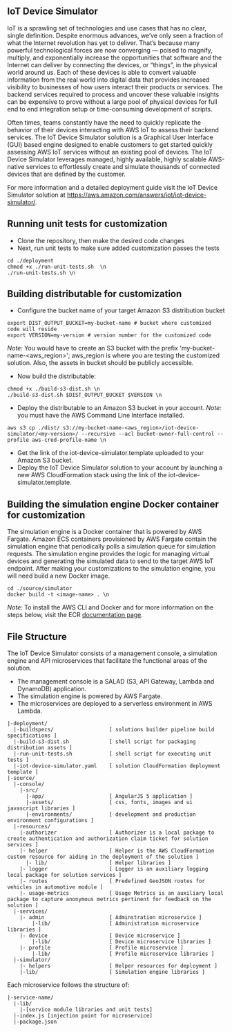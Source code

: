 ## IoT Device Simulator
IoT is a sprawling set of technologies and use cases that has no clear, single definition. Despite enormous advances, we’ve only seen a fraction of what the Internet revolution has yet to deliver. That’s because many powerful technological forces are now converging — poised to magnify, multiply, and exponentially increase the opportunities that software and the Internet can deliver by connecting the devices, or “things”, in the physical world around us. Each of these devices is able to convert valuable information from the real world into digital data that provides increased visibility to businesses of how users interact their products or services. The backend services required to process and uncover these valuable insights can be expensive to prove without a large pool of physical devices for full end to end integration setup or time-consuming development of scripts.  

Often times, teams constantly have the need to quickly replicate the behavior of their devices interacting with AWS IoT to assess their backend services. The IoT Device Simulator solution is a Graphical User Interface (GUI) based engine designed to enable customers to get started quickly assessing AWS IoT services without an existing pool of devices. The IoT Device Simulator leverages managed, highly available, highly scalable AWS-native services to effortlessly create and simulate thousands of connected devices that are defined by the customer.

For more information and a detailed deployment guide visit the IoT Device Simulator solution at https://aws.amazon.com/answers/iot/iot-device-simulator/.

## Running unit tests for customization
* Clone the repository, then make the desired code changes
* Next, run unit tests to make sure added customization passes the tests
```
cd ./deployment
chmod +x ./run-unit-tests.sh  \n
./run-unit-tests.sh \n
```

## Building distributable for customization
* Configure the bucket name of your target Amazon S3 distribution bucket
```
export DIST_OUTPUT_BUCKET=my-bucket-name # bucket where customized code will reside
export VERSION=my-version # version number for the customized code
```
_Note:_ You would have to create an S3 bucket with the prefix 'my-bucket-name-<aws_region>'; aws_region is where you are testing the customized solution. Also, the assets in bucket should be publicly accessible.

* Now build the distributable:
```
chmod +x ./build-s3-dist.sh \n
./build-s3-dist.sh $DIST_OUTPUT_BUCKET $VERSION \n
```

* Deploy the distributable to an Amazon S3 bucket in your account. _Note:_ you must have the AWS Command Line Interface installed.
```
aws s3 cp ./dist/ s3://my-bucket-name-<aws_region>/iot-device-simulator/<my-version>/ --recursive --acl bucket-owner-full-control --profile aws-cred-profile-name \n
```

* Get the link of the iot-device-simulator.template uploaded to your Amazon S3 bucket.
* Deploy the IoT Device Simulator solution to your account by launching a new AWS CloudFormation stack using the link of the iot-device-simulator.template.

## Building the simulation engine Docker container for customization
The simulation engine is a Docker container that is powered by AWS Fargate. Amazon ECS containers provisioned by AWS Fargate contain the simulation engine that periodically polls a simulation queue for simulation requests. The simulation engine provides the logic for managing virtual devices and generating the simulated data to send to the target AWS IoT endpoint. After making your customizations to the simulation engine, you will need build a new Docker image.
```
cd ./source/simulator
docker build -t <image-name> . \n
```

_Note:_ To install the AWS CLI and Docker and for more information on the steps below, visit the ECR [documentation page](http://docs.aws.amazon.com/AmazonECR/latest/userguide/ECR_GetStarted.html).

## File Structure
The IoT Device Simulator consists of a management console, a simulation engine and API microservices that facilitate the functional areas of the solution.
* The management console is a SALAD (S3, API Gateway, Lambda and DynamoDB) application.
* The simulation engine is powered by AWS Fargate.
* The microservices are deployed to a serverless environment in AWS Lambda.

```
|-deployment/
  |-buildspecs/                  [ solutions builder pipeline build specifications ]
  |-build-s3-dist.sh             [ shell script for packaging distribution assets ]
  |-run-unit-tests.sh            [ shell script for executing unit tests ]
  |-iot-device-simulator.yaml    [ solution CloudFormation deployment template ]
|-source/
  |-console/
    |-src/
      |-app/                     [ AngularJS 5 application ]
      |-assets/                  [ css, fonts, images and ui javascript libraries ]
      |-environments/            [ development and production environment configurations ]
  |-resources/
    |-authorizer                 [ Authorizer is a local package to create authentication and authorization claim ticket for solution services ]
    |- helper                    [ Helper is the AWS CloudFormation custom resource for aiding in the deployment of the solution ]
      |- lib/                    [ Helper libraries ]
    |- logger                    [ Logger is an auxiliary logging local package for solution services ]
    |- routes                    [ Predefined GeoJSON routes for vehicles in automotive module ]
    |- usage-metrics             [ Usage Metrics is an auxiliary local package to capture anonymous metrics pertinent for feedback on the solution ]
  |-services/
    |- admin                     [ Adminstration microservice ]
        |-lib/                   [ Administration microservice libraries ]      
    |- device                    [ Device microservice ]
        |-lib/                   [ Device microservice libraries ]      
    |- profile                   [ Profile microservice ]
        |-lib/                   [ Profile microservice libraries ]                                   
  |-simulator/
    |- helpers                   [ Helper resources for deployment ]
    |-lib/                       [ Simulation engine libraries ]
```

Each microservice follows the structure of:

```
|-service-name/
  |-lib/
    |-[service module libraries and unit tests]
  |-index.js [injection point for microservice]
  |-package.json
```
